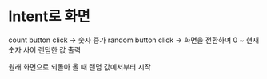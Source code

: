 # Intent로 화면
count button click -> 숫자 증가
random button click -> 화면을 전환하며 0 ~ 현재 숫자 사이 랜덤한 값 출력

원래 화면으로 되돌아 올 때 랜덤 값에서부터 시작
